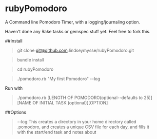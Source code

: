 rubyPomodoro
============

A Command line Pomodoro Timer, with a logging/journaling option. 

Haven't done any Rake tasks or gemspec stuff yet. Feel free to fork this. 

##Install

>git clone git@github.com:lindseymysse/rubyPomodoro.git

>bundle install

>cd rubyPomodoro

>./pomodoro.rb "My first Pomodoro" --log

Run with 
>./pomodoro.rb [LENGTH OF POMODORO(optional--defaults to 25)][NAME OF INITIAL TASK (optional)][OPTION]

##Options

>--log
This creates a directory in your home directory called .pomodoro, and creates a unique CSV file for each day, and fills it with the start/end task and notes about 
